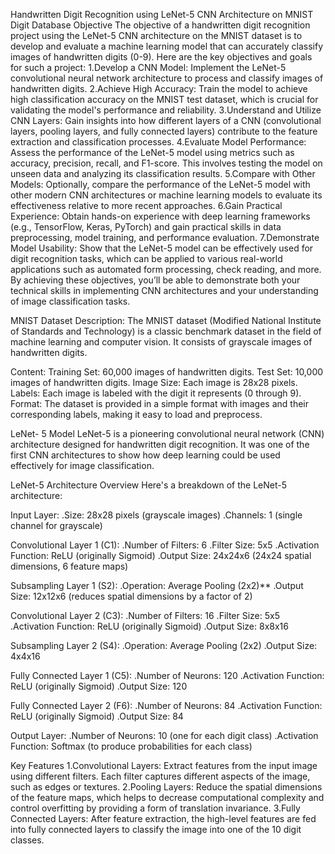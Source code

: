 Handwritten Digit Recognition using LeNet-5 CNN Architecture on MNIST Digit Database
Objective
The objective of a handwritten digit recognition project using the LeNet-5 CNN architecture on the MNIST dataset is to develop and evaluate a machine learning model that can accurately classify images of handwritten digits (0-9). Here are the key objectives and goals for such a project:
1.Develop a CNN Model: Implement the LeNet-5 convolutional neural network architecture to process and classify images of handwritten digits.
2.Achieve High Accuracy: Train the model to achieve high classification accuracy on the MNIST test dataset, which is crucial for validating the model's performance and reliability.
3.Understand and Utilize CNN Layers: Gain insights into how different layers of a CNN (convolutional layers, pooling layers, and fully connected layers) contribute to the feature extraction and classification processes.
4.Evaluate Model Performance: Assess the performance of the LeNet-5 model using metrics such as accuracy, precision, recall, and F1-score. This involves testing the model on unseen data and analyzing its classification results.
5.Compare with Other Models: Optionally, compare the performance of the LeNet-5 model with other modern CNN architectures or machine learning models to evaluate its effectiveness relative to more recent approaches.
6.Gain Practical Experience: Obtain hands-on experience with deep learning frameworks (e.g., TensorFlow, Keras, PyTorch) and gain practical skills in data preprocessing, model training, and performance evaluation.
7.Demonstrate Model Usability: Show that the LeNet-5 model can be effectively used for digit recognition tasks, which can be applied to various real-world applications such as automated form processing, check reading, and more.
By achieving these objectives, you’ll be able to demonstrate both your technical skills in implementing CNN architectures and your understanding of image classification tasks.

MNIST Dataset
Description: The MNIST dataset (Modified National Institute of Standards and Technology) is a classic benchmark dataset in the field of machine learning and computer vision. It consists of grayscale images of handwritten digits.

Content:
Training Set: 60,000 images of handwritten digits.
Test Set: 10,000 images of handwritten digits.
Image Size: Each image is 28x28 pixels.
Labels: Each image is labeled with the digit it represents (0 through 9).
Format: The dataset is provided in a simple format with images and their corresponding labels, making it easy to load and preprocess.

LeNet- 5 Model
LeNet-5 is a pioneering convolutional neural network (CNN) architecture designed for handwritten digit recognition. It was one of the first CNN architectures to show how deep learning could be used effectively for image classification.

LeNet-5 Architecture Overview
Here's a breakdown of the LeNet-5 architecture:

Input Layer:
.Size: 28x28 pixels (grayscale images)
.Channels: 1 (single channel for grayscale)

Convolutional Layer 1 (C1):
.Number of Filters: 6
.Filter Size: 5x5
.Activation Function: ReLU (originally Sigmoid)
.Output Size: 24x24x6 (24x24 spatial dimensions, 6 feature maps)

Subsampling Layer 1 (S2):
.Operation: Average Pooling (2x2)**
.Output Size: 12x12x6 (reduces spatial dimensions by a factor of 2)

Convolutional Layer 2 (C3):
.Number of Filters: 16
.Filter Size: 5x5
.Activation Function: ReLU (originally Sigmoid)
.Output Size: 8x8x16

Subsampling Layer 2 (S4):
.Operation: Average Pooling (2x2)
.Output Size: 4x4x16

Fully Connected Layer 1 (C5):
.Number of Neurons: 120
.Activation Function: ReLU (originally Sigmoid)
.Output Size: 120

Fully Connected Layer 2 (F6):
.Number of Neurons: 84
.Activation Function: ReLU (originally Sigmoid)
.Output Size: 84

Output Layer:
.Number of Neurons: 10 (one for each digit class)
.Activation Function: Softmax (to produce probabilities for each class)

Key Features
1.Convolutional Layers: Extract features from the input image using different filters. Each filter captures different aspects of the image, such as edges or textures.
2.Pooling Layers: Reduce the spatial dimensions of the feature maps, which helps to decrease computational complexity and control overfitting by providing a form of translation invariance.
3.Fully Connected Layers: After feature extraction, the high-level features are fed into fully connected layers to classify the image into one of the 10 digit classes.

